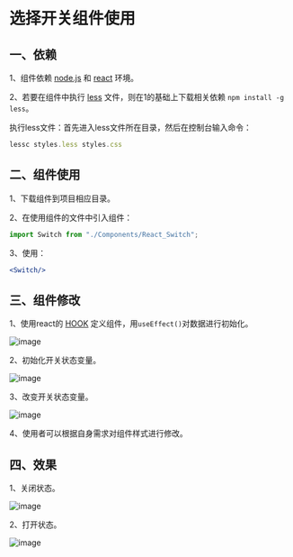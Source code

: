 # 选择开关组件使用

## 一、依赖

1、组件依赖 [node.js](http://nodejs.cn/learn) 和 [react](https://react.docschina.org/) 环境。

2、若要在组件中执行 [less](https://less.bootcss.com/) 文件，则在1的基础上下载相关依赖 `npm install -g less`。

执行less文件：首先进入less文件所在目录，然后在控制台输入命令：

```js
lessc styles.less styles.css
```

## 二、组件使用

1、下载组件到项目相应目录。

2、在使用组件的文件中引入组件：

```jsx
import Switch from "./Components/React_Switch";
```

3、使用：

```jsx
<Switch/>
```

## 三、组件修改

1、使用react的 [HOOK](https://react.docschina.org/docs/hooks-intro.html) 定义组件，用`useEffect()`对数据进行初始化。

![image](https://user-images.githubusercontent.com/84628055/142621935-987a2043-9caa-405e-82f7-9ecccce61da5.png)

2、初始化开关状态变量。

![image](https://user-images.githubusercontent.com/84628055/142621983-3daf1622-24b2-457f-8f13-2a586ffe70c8.png)

3、改变开关状态变量。

![image](https://user-images.githubusercontent.com/84628055/142622005-bb9542a0-871e-4a7c-a802-ae8bb51eeed9.png)

4、使用者可以根据自身需求对组件样式进行修改。

## 四、效果

1、关闭状态。

![image](https://user-images.githubusercontent.com/84628055/142622042-703ddb0f-9cde-45b3-99bf-b919e8967e17.png)

2、打开状态。

![image](https://user-images.githubusercontent.com/84628055/142622069-dd0bd168-5eed-491f-97d9-25c6ffa3421e.png)
